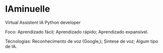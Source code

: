 # IAminuelle

Virtual Assistent IA Python developer

Foco:
Aprendizado fácil;
Aprendizado rápido;
Aprendizado expansível.

Técnologias:
Reconhecimento de voz (Google,);
Sintese de voz;
Algum tipo de IA.
